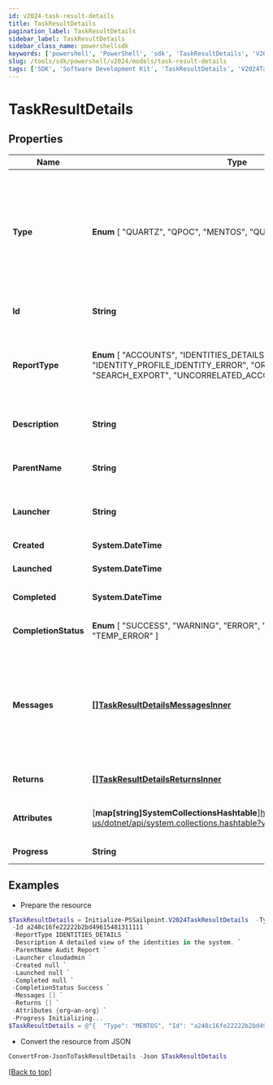 ```yaml
---
id: v2024-task-result-details
title: TaskResultDetails
pagination_label: TaskResultDetails
sidebar_label: TaskResultDetails
sidebar_class_name: powershellsdk
keywords: ['powershell', 'PowerShell', 'sdk', 'TaskResultDetails', 'V2024TaskResultDetails'] 
slug: /tools/sdk/powershell/v2024/models/task-result-details
tags: ['SDK', 'Software Development Kit', 'TaskResultDetails', 'V2024TaskResultDetails']
---
```



# TaskResultDetails

## Properties

Name | Type | Description | Notes
------------ | ------------- | ------------- | -------------
**Type** |  **Enum** [  "QUARTZ",    "QPOC",    "MENTOS",    "QUEUED_TASK" ] | Type of the job or task underlying in the report processing. It could be a quartz task, QPOC or MENTOS jobs or a refresh/sync task. | [optional] 
**Id** | **String** | Unique task definition identifier. | [optional] 
**ReportType** |  **Enum** [  "ACCOUNTS",    "IDENTITIES_DETAILS",    "IDENTITIES",    "IDENTITY_PROFILE_IDENTITY_ERROR",    "ORPHAN_IDENTITIES",    "SEARCH_EXPORT",    "UNCORRELATED_ACCOUNTS" ] | Use this property to define what report should be processed in the RDE service. | [optional] 
**Description** | **String** | Description of the report purpose and/or contents. | [optional] 
**ParentName** | **String** | Name of the parent task/report if exists. | [optional] 
**Launcher** | **String** | Name of the report processing initiator. | [optional] 
**Created** | **System.DateTime** | Report creation date | [optional] 
**Launched** | **System.DateTime** | Report start date | [optional] 
**Completed** | **System.DateTime** | Report completion date | [optional] 
**CompletionStatus** |  **Enum** [  "SUCCESS",    "WARNING",    "ERROR",    "TERMINATED",    "TEMP_ERROR" ] | Report completion status. | [optional] 
**Messages** | [**[]TaskResultDetailsMessagesInner**](task-result-details-messages-inner) | List of the messages dedicated to the report.  From task definition perspective here usually should be warnings or errors. | [optional] 
**Returns** | [**[]TaskResultDetailsReturnsInner**](task-result-details-returns-inner) | Task definition results, if necessary. | [optional] 
**Attributes** | [**map[string]SystemCollectionsHashtable**]https://learn.microsoft.com/en-us/dotnet/api/system.collections.hashtable?view=net-9.0 | Extra attributes map(dictionary) needed for the report. | [optional] 
**Progress** | **String** | Current report state. | [optional] 

## Examples

- Prepare the resource
```powershell
$TaskResultDetails = Initialize-PSSailpoint.V2024TaskResultDetails  -Type MENTOS `
 -Id a248c16fe22222b2bd49615481311111 `
 -ReportType IDENTITIES_DETAILS `
 -Description A detailed view of the identities in the system. `
 -ParentName Audit Report `
 -Launcher cloudadmin `
 -Created null `
 -Launched null `
 -Completed null `
 -CompletionStatus Success `
 -Messages [] `
 -Returns [] `
 -Attributes {org=an-org} `
 -Progress Initializing...
$TaskResultDetails = @"{  "Type": "MENTOS", "Id": "a248c16fe22222b2bd49615481311111", "ReportType": "IDENTITIES_DETAILS", "Description": "A detailed view of the identities in the system.", "ParentName": "Audit Report", "Launcher": "cloudadmin", "Created": null, "Launched": null, "Completed": null, "CompletionStatus": "Success", "Messages": [], "Returns": [], "Attributes": {"org": "an-org}", "Progress": "Initializing..." }}"@
```

- Convert the resource from JSON
```powershell
ConvertFrom-JsonToTaskResultDetails -Json $TaskResultDetails
```


[[Back to top]](#) 

